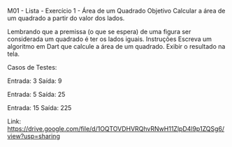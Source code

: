 M01 - Lista - Exercício 1 - Área de um Quadrado
Objetivo
Calcular a área de um quadrado a partir do valor dos lados.

Lembrando que a premissa (o que se espera) de uma figura ser considerada um quadrado é ter os lados iguais.
Instruções
Escreva um algoritmo em Dart que calcule a área de um quadrado.
Exibir o resultado na tela.

Casos de Testes:

Entrada: 3
Saída: 9

Entrada: 5
Saída: 25

Entrada: 15
Saída: 225

Link: https://drive.google.com/file/d/1OQTOVDHVRQhvRNwH11ZlpD4l9p1ZQSg6/view?usp=sharing